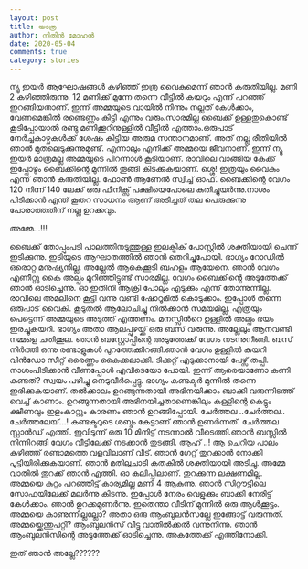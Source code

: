 ```yaml
---
layout: post
title: യാത്ര
author: നിതിൻ മോഹൻ
date: 2020-05-04
comments: true
category: stories
---
```

ന്യൂ ഇയർ ആഘോഷങ്ങൾ കഴിഞ്ഞ് ഇത്ര വൈകുമെന്ന് ഞാൻ കരുതിയില്ല. മണി 2 കഴിഞ്ഞിരുന്നു. 12 മണിക്ക് മുന്നേ തന്നെ വീട്ടിൽ കയറും എന്ന് പറഞ്ഞ് ഇറങ്ങിയതാണ്. ഇന്ന് അമ്മയുടെ വായിൽ നിന്നും നല്ലത് കേൾക്കാം, വേണമെങ്കിൽ രണ്ടെണ്ണം കിട്ടി എന്നും വരും.സാരമില്ല ബൈക്ക് ഉള്ളതുകൊണ്ട് കൂടിപ്പോയാൽ രണ്ടു മണിക്കൂറിനുള്ളിൽ വീട്ടിൽ എത്താം.ഒരുപാട് നേർച്ചകാഴ്ചകൾക്ക്‌ ശേഷം കിട്ടിയ അരുമ സന്താനമാണ്. അത് നല്ല രീതിയിൽ ഞാൻ മുതലെടുക്കുന്നുമുണ്ട്. എന്നാലും എനിക്ക് അമ്മയെ ജീവനാണ്. ഇന്ന് ന്യൂ ഇയർ മാത്രമല്ല അമ്മയുടെ പിറന്നാൾ കൂടിയാണ്. രാവിലെ വാങ്ങിയ കേക്ക് ഇപ്പോഴും ബൈക്കിന്റെ മുന്നിൽ തൂങ്ങി കിടക്കുകയാണ്.
 ശ്ശെ! ഇത്രയും വൈകും എന്ന് ഞാൻ കരുതിയില്ല. ഫോൺ ആണേൽ സ്വിച്ച് ഓഫ്. ബൈക്കിന്റെ വേഗം 120 നിന്ന് 140 ലേക്ക് ഒരു ഫീനിക്സ് പക്ഷിയെപോലെ കുതിച്ചുയർന്നു.നാശം പിടിക്കാൻ എന്ത് കൂതറ സാധനം ആണ് അടിച്ചത് തല പെരുക്കുന്നു പോരാത്തതിന് നല്ല ഉറക്കവും.

അമ്മേ...!!! 

ബൈക്ക് തോപ്പുംപടി പാലത്തിനടുത്തുള്ള ഇലക്ട്രിക് പോസ്റ്റിൽ  ശക്തിയായി ചെന്ന് ഇടിക്കുന്നു. ഇടിയുടെ ആഘാതത്തിൽ ഞാൻ തെറിച്ചുപോയി. ഭാഗ്യം റോഡിൽ ഒരൊറ്റ മനുഷ്യനില്ല. അല്ലേൽ ആകെക്കൂടി ബഹളം ആയേനെ. ഞാൻ വേഗം എണീറ്റു കൈ അല്പം മുറിഞ്ഞിട്ടുണ്ട് സാരമില്ല. വേഗം ബൈക്കിന്റെ അടുത്തേക്ക് ഞാൻ ഓടിച്ചെന്നു. ഓ ഇതിനി ആക്രി പോലും എടുക്കും എന്ന് തോന്നുന്നില്ല. രാവിലെ അമലിനെ കൂട്ടി വന്നു വണ്ടി ഷോറൂമിൽ കൊടുക്കാം. ഇപ്പോൾ തന്നെ ഒരുപാട് വൈകി. കൂടുതൽ ആലോചിച്ചു നിൽക്കാൻ സമയമില്ല. എത്രയും പെട്ടെന്ന് അമ്മയുടെ അടുത്ത് എത്തണം. മനസ്സിൻറെ ഉള്ളിൽ അല്പം ഭയം ഇരച്ചുകയറി. ഭാഗ്യം അതാ ആലപ്പുഴയ്ക്ക് ഒരു ബസ് വരുന്നു. അല്ലേലും ആനവണ്ടി നമ്മളെ ചതിക്കൂല. ഞാൻ ബസ്റ്റോപ്പിന്റെ അടുത്തേക്ക് വേഗം നടന്നുനീങ്ങി. ബസ് നിർത്തി ഒന്നു രണ്ടാളുകൾ പുറത്തേക്കിറങ്ങി.ഞാൻ വേഗം ഉള്ളിൽ കയറി വിൻഡോ സീറ്റ് ഒരെണ്ണം കൈക്കലാക്കി. ടിക്കറ്റ് എടുക്കാനായി പേഴ്സ് തപ്പി. നാശംപിടിക്കാൻ വീണപ്പോൾ എവിടെയോ പോയി. ഇന്ന് ആരെയാണോ കണി കണ്ടത്? സ്വയം പഴിച്ചു നെടുവീർപ്പെട്ടു. ഭാഗ്യം കണ്ടക്ടർ മുന്നിൽ തന്നെ ഇരിക്കുകയാണ്. തൽക്കാലം ഉറങ്ങുന്നതായി അഭിനയിക്കാം ബാക്കി വരുന്നിടത്ത് വെച്ച് കാണാം. ഉറങ്ങുന്നതായി അഭിനയിച്ചതാണെങ്കിലും കള്ളിന്റെ കെട്ടും ക്ഷീണവും ഇളംകാറ്റും കാരണം ഞാൻ ഉറങ്ങിപ്പോയി. ചേർത്തല ..ചേർത്തല.. ചേർത്തലേയ്‌...! കണ്ടക്ടറുടെ ശബ്ദം കേട്ടാണ് ഞാൻ ഉണർന്നത്. ചേർത്തല സ്റ്റാൻഡ് എത്തി. ഇവിടുന്ന് ഒരു 10 മിനിട്ട് നടന്നാൽ വീടെത്തി.ഞാൻ ബസ്സിൽ നിന്നിറങ്ങി വേഗം വീട്ടിലേക്ക് നടക്കാൻ തുടങ്ങി. ആഹ് ..! ആ ചെറിയ പാലം കഴിഞ്ഞ് രണ്ടാമത്തെ വളവിലാണ് വീട്. ഞാൻ ഗേറ്റ് തുറക്കാൻ നോക്കി പൂട്ടിയിരിക്കുകയാണ്. ഞാൻ മതിലുചാടി കതകിൽ ശക്തിയായി അടിച്ചു. അമ്മേ വാതിൽ തുറക്ക്‌ ഞാൻ എത്തി. ഓ കലിപ്പിലാണ്. തുറക്കുന്ന ലക്ഷണമില്ല. അമ്മയെ കുറ്റം പറഞ്ഞിട്ട് കാര്യമില്ല മണി 4 ആകുന്നു. ഞാൻ സിറ്റൗട്ടിലെ സോഫയിലേക്ക് മലർന്നു കിടന്നു. ഇപ്പോൾ നേരം വെളുക്കും ബാക്കി നേരിട്ട് കേൾക്കാം. ഞാൻ ഉറക്കമുണർന്നു. ഇതെന്താ വീടിന് മുന്നിൽ ഒരു ആൾക്കൂട്ടം. അമ്മയെ കാണുന്നില്ലല്ലോ? അതാ ഒരു ആംബുലൻസല്ലേ ഇങ്ങോട്ട് വരുന്നത്. അമ്മയ്ക്കെന്തുപറ്റി? ആംബുലൻസ്‌ വീട്ടു വാതിൽക്കൽ വന്നുനിന്നു. ഞാൻ ആംബുലൻസിന്റെ അടുത്തേക്ക് ഓടിച്ചെന്നു. അകത്തേക്ക് എത്തിനോക്കി. 

ഇത് ഞാൻ അല്ലേ??????
